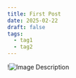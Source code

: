 ```yaml
---
title: First Post
date: 2025-02-22
draft: false
tags:
  - tag1
  - tag2
---
```

!![Image Description](/images/Pasted%20image%2020250222204339.png)
